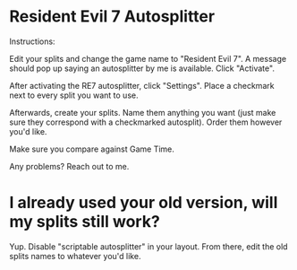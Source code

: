 # Resident Evil 7 Autosplitter
Instructions:

Edit your splits and change the game name to "Resident Evil 7". A message should pop up saying an autosplitter by me is available. Click "Activate".

After activating the RE7 autosplitter, click "Settings". Place a checkmark next to every split you want to use.

Afterwards, create your splits. Name them anything you want (just make sure they correspond with a checkmarked autosplit). Order them however you'd like.

Make sure you compare against Game Time.

Any problems? Reach out to me.

# I already used your old version, will my splits still work?

Yup. Disable "scriptable autosplitter" in your layout. From there, edit the old splits names to whatever you'd like.
